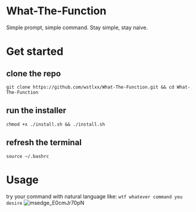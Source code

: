 # What-The-Function
Simple prompt, simple command. Stay simple, stay naive.

# Get started
## clone the repo
```git clone https://github.com/wstlxx/What-The-Function.git && cd What-The-Function```
## run the installer
```chmod +x ./install.sh && ./install.sh```
## refresh the terminal
```source ~/.bashrc```

# Usage
try your command with natural language like:
```wtf whatever command you desire```
![msedge_E0cmJr70pN](https://github.com/user-attachments/assets/bae64db5-b96c-46d9-ac84-17fc80e3007c)
